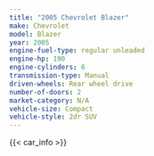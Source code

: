 ```yaml
---
title: "2005 Chevrolet Blazer"
make: Chevrolet
model: Blazer
year: 2005
engine-fuel-type: regular unleaded
engine-hp: 190
engine-cylinders: 6
transmission-type: Manual
driven-wheels: Rear wheel drive
number-of-doors: 2
market-category: N/A
vehicle-size: Compact
vehicle-style: 2dr SUV
---
```


{{< car_info >}}
